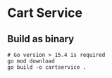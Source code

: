 # Cart Service

<!-- The cart service provides advertisement based on context keys. If no context keys are provided then it returns random ads. -->

## Build as binary

```
# Go version > 15.4 is required
go mod download
go build -o cartservice .
```